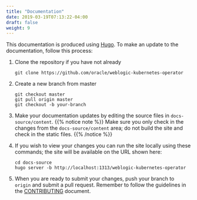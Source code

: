 ```yaml
---
title: "Documentation"
date: 2019-03-19T07:13:22-04:00
draft: false
weight: 9
---
```


This documentation is produced using [Hugo](http://gohugo.io).  To make an 
update to the documentation, follow this process:

1. Clone the repository if you have not already

    ```
    git clone https://github.com/oracle/weblogic-kubernetes-operator
    ```

2. Create a new branch from master

    ```
    git checkout master
    git pull origin master
    git checkout -b your-branch
    ```

3. Make your documentation updates by editing the source files in 
`docs-source/content`.
{{% notice note %}}
Make sure you only check in the changes from the `docs-source/content` area;
do not build the site and check in the static files.
{{% /notice %}}

4. If you wish to view your changes you can run the site locally using 
these commands; the site will be available on the URL shown here:

    ```
    cd docs-source
    hugo server -b http://localhost:1313/weblogic-kubernetes-operator
    ```

5. When you are ready to submit your changes, push your branch to `origin`
and submit a pull request. Remember to follow the guidelines in the 
[CONTRIBUTING](https://github.com/oracle/weblogic-kubernetes-operator/blob/master/CONTRIBUTING.md)
document.

